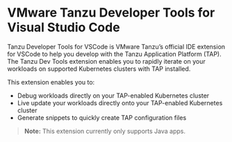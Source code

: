# VMware Tanzu Developer Tools for Visual Studio Code

Tanzu Developer Tools for VSCode is VMware Tanzu’s official IDE extension for VSCode to help you develop with the Tanzu Application Platform (TAP). The Tanzu Dev Tools extension enables you to rapidly iterate on your workloads on supported Kubernetes clusters with TAP installed.

This extension enables you to:

- Debug workloads directly on your TAP-enabled Kubernetes cluster
- Live update your workloads directly onto your TAP-enabled Kubernetes cluster
- Generate snippets to quickly create TAP configuration files

> **Note:** This extension currently only supports Java apps.
